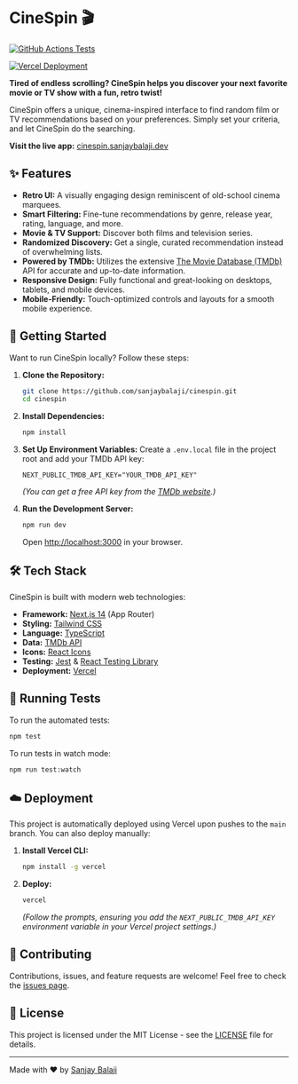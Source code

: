 # CineSpin 🎬

[![GitHub Actions Tests](https://github.com/sanjayBala/cinespin/actions/workflows/test.yml/badge.svg)](https://github.com/sanjaybalaji/cinespin/actions/workflows/test.yml)

[![Vercel Deployment](https://img.shields.io/badge/Vercel-Deployed-success?style=for-the-badge&logo=vercel&logoColor=white)](https://cinespin.vercel.app)

**Tired of endless scrolling? CineSpin helps you discover your next favorite movie or TV show with a fun, retro twist!**

CineSpin offers a unique, cinema-inspired interface to find random film or TV recommendations based on your preferences. Simply set your criteria, and let CineSpin do the searching.

**Visit the live app:** [cinespin.sanjaybalaji.dev](https://cinespin.sanjaybalaji.dev)

## ✨ Features

*   **Retro UI:** A visually engaging design reminiscent of old-school cinema marquees.
*   **Smart Filtering:** Fine-tune recommendations by genre, release year, rating, language, and more.
*   **Movie & TV Support:** Discover both films and television series.
*   **Randomized Discovery:** Get a single, curated recommendation instead of overwhelming lists.
*   **Powered by TMDb:** Utilizes the extensive [The Movie Database (TMDb)](https://www.themoviedb.org/documentation/api) API for accurate and up-to-date information.
*   **Responsive Design:** Fully functional and great-looking on desktops, tablets, and mobile devices.
*   **Mobile-Friendly:** Touch-optimized controls and layouts for a smooth mobile experience.

## 🚀 Getting Started

Want to run CineSpin locally? Follow these steps:

1.  **Clone the Repository:**
    ```bash
    git clone https://github.com/sanjaybalaji/cinespin.git
    cd cinespin
    ```

2.  **Install Dependencies:**
    ```bash
    npm install
    ```

3.  **Set Up Environment Variables:**
    Create a `.env.local` file in the project root and add your TMDb API key:
    ```
    NEXT_PUBLIC_TMDB_API_KEY="YOUR_TMDB_API_KEY"
    ```
    *(You can get a free API key from the [TMDb website](https://www.themoviedb.org/settings/api).)*

4.  **Run the Development Server:**
    ```bash
    npm run dev
    ```
    Open [http://localhost:3000](http://localhost:3000) in your browser.

## 🛠️ Tech Stack

CineSpin is built with modern web technologies:

*   **Framework:** [Next.js 14](https://nextjs.org/) (App Router)
*   **Styling:** [Tailwind CSS](https://tailwindcss.com/)
*   **Language:** [TypeScript](https://www.typescriptlang.org/)
*   **Data:** [TMDb API](https://www.themoviedb.org/documentation/api)
*   **Icons:** [React Icons](https://react-icons.github.io/react-icons/)
*   **Testing:** [Jest](https://jestjs.io/) & [React Testing Library](https://testing-library.com/react)
*   **Deployment:** [Vercel](https://vercel.com/)

## 🧪 Running Tests

To run the automated tests:

```bash
npm test
```

To run tests in watch mode:

```bash
npm run test:watch
```

## ☁️ Deployment

This project is automatically deployed using Vercel upon pushes to the `main` branch. You can also deploy manually:

1.  **Install Vercel CLI:**
    ```bash
    npm install -g vercel
    ```
2.  **Deploy:**
    ```bash
    vercel
    ```
    *(Follow the prompts, ensuring you add the `NEXT_PUBLIC_TMDB_API_KEY` environment variable in your Vercel project settings.)*

## 🤝 Contributing

Contributions, issues, and feature requests are welcome! Feel free to check the [issues page](https://github.com/sanjaybalaji/cinespin/issues).

## 📄 License

This project is licensed under the MIT License - see the [LICENSE](LICENSE) file for details.

---

Made with ❤️ by [Sanjay Balaji](https://sanjaybalaji.dev)